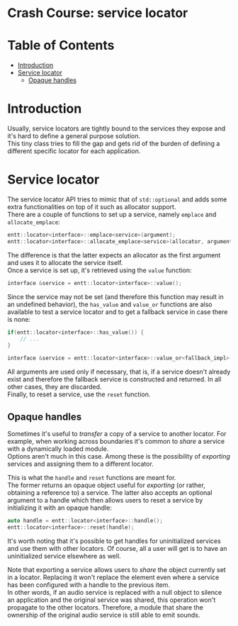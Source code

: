 # Crash Course: service locator

<!--
@cond TURN_OFF_DOXYGEN
-->
# Table of Contents

* [Introduction](#introduction)
* [Service locator](#service-locator)
  * [Opaque handles](#opaque-handles)
<!--
@endcond TURN_OFF_DOXYGEN
-->

# Introduction

Usually, service locators are tightly bound to the services they expose and it's
hard to define a general purpose solution.<br/>
This tiny class tries to fill the gap and gets rid of the burden of defining a
different specific locator for each application.

# Service locator

The service locator API tries to mimic that of `std::optional` and adds some
extra functionalities on top of it such as allocator support.<br/>
There are a couple of functions to set up a service, namely `emplace` and
`allocate_emplace`:

```cpp
entt::locator<interface>::emplace<service>(argument);
entt::locator<interface>::allocate_emplace<service>(allocator, argument);
```

The difference is that the latter expects an allocator as the first argument and
uses it to allocate the service itself.<br/>
Once a service is set up, it's retrieved using the `value` function:

```cpp
interface &service = entt::locator<interface>::value();
```

Since the service may not be set (and therefore this function may result in an
undefined behavior), the `has_value` and `value_or` functions are also available
to test a service locator and to get a fallback service in case there is none:

```cpp
if(entt::locator<interface>::has_value()) {
    // ...
}

interface &service = entt::locator<interface>::value_or<fallback_impl>(argument);
```

All arguments are used only if necessary, that is, if a service doesn't already
exist and therefore the fallback service is constructed and returned. In all
other cases, they are discarded.<br/>
Finally, to reset a service, use the `reset` function.

## Opaque handles

Sometimes it's useful to _transfer_ a copy of a service to another locator. For
example, when working across boundaries it's common to _share_ a service with a
dynamically loaded module.<br/>
Options aren't much in this case. Among these is the possibility of _exporting_
services and assigning them to a different locator.

This is what the `handle` and `reset` functions are meant for.<br/>
The former returns an opaque object useful for _exporting_ (or rather, obtaining
a reference to) a service. The latter also accepts an optional argument to a
handle which then allows users to reset a service by initializing it with an
opaque handle:

```cpp
auto handle = entt::locator<interface>::handle();
entt::locator<interface>::reset(handle);
```

It's worth noting that it's possible to get handles for uninitialized services
and use them with other locators. Of course, all a user will get is to have an
uninitialized service elsewhere as well.

Note that exporting a service allows users to _share_ the object currently set
in a locator. Replacing it won't replace the element even where a service has
been configured with a handle to the previous item.<br/>
In other words, if an audio service is replaced with a null object to silence an
application and the original service was shared, this operation won't propagate
to the other locators. Therefore, a module that share the ownership of the
original audio service is still able to emit sounds.
